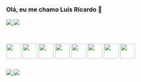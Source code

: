 ### Olá, eu me chamo Luís Ricardo 👋


<div>
  <a href="https://github.com/lrtf">
  <img heigth="42%" src="https://github-readme-stats.vercel.app/api?username=lrtf&show_icons=true&theme=dracula&include_all_commits=true&count_private=true"/>
  <img heigth="50%" src="https://github-readme-stats.vercel.app/api/top-langs/?username=lrtf&layout=compact&theme=dracula&langs_count=16"/>
</div>

##

<div style="display: inline-block"><br>
  <img align="center" alt="" height="40" width="40" src="https://cdn.jsdelivr.net/gh/devicons/devicon/icons/java/java-original.svg" />
  <img align="center" alt="" height="40" width="40" src="https://cdn.jsdelivr.net/gh/devicons/devicon/icons/javascript/javascript-original.svg"/>
  <img align="center" alt="" height="40" width="40" src="https://cdn.jsdelivr.net/gh/devicons/devicon/icons/typescript/typescript-original.svg"/>
  <img align="center" alt="" height="40" width="40" src="https://cdn.jsdelivr.net/gh/devicons/devicon/icons/html5/html5-original.svg"/>
  <img align="center" alt="" height="40" width="40" src="https://cdn.jsdelivr.net/gh/devicons/devicon/icons/css3/css3-original.svg"/>
  <img align="center" alt="" height="40" width="40" src="https://cdn.jsdelivr.net/gh/devicons/devicon/icons/angularjs/angularjs-original.svg"/>
  <img align="center" alt="" height="40" width="40" src="https://cdn.jsdelivr.net/gh/devicons/devicon/icons/react/react-original.svg"/>
  <img align="center" alt="" height="40" width="40" src="https://cdn.jsdelivr.net/gh/devicons/devicon/icons/nodejs/nodejs-original.svg"/>
</div>

##

<div>
  <a href="https://www.linkedin.com/in/luis-ricardo-teixeira-fernandes/" target="_blank">
    <img src="https://img.shields.io/badge/LinkedIn-0077B5?style=for-the-badge&logo=linkedin&logoColor=white" target="_blank">
  </a>
  
  <a href="https://www.youtube.com/c/LuisFernandesTutoriais" target="_blank">
    <img src="https://img.shields.io/badge/YouTube-FF0000?style=for-the-badge&logo=youtube&logoColor=white" target="_blank">
  </a>
  
</div>

